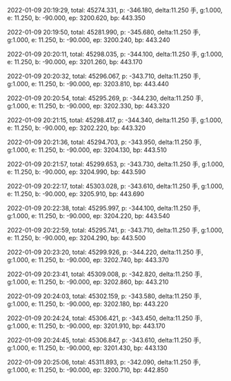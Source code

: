2022-01-09 20:19:29, total: 45274.331, p: -346.180, delta:11.250 手, g:1.000, e: 11.250, b: -90.000, ep: 3200.620, bp: 443.350

2022-01-09 20:19:50, total: 45281.990, p: -345.680, delta:11.250 手, g:1.000, e: 11.250, b: -90.000, ep: 3200.240, bp: 443.240

2022-01-09 20:20:11, total: 45298.035, p: -344.100, delta:11.250 手, g:1.000, e: 11.250, b: -90.000, ep: 3201.260, bp: 443.170

2022-01-09 20:20:32, total: 45296.067, p: -343.710, delta:11.250 手, g:1.000, e: 11.250, b: -90.000, ep: 3203.810, bp: 443.440

2022-01-09 20:20:54, total: 45295.269, p: -344.230, delta:11.250 手, g:1.000, e: 11.250, b: -90.000, ep: 3202.330, bp: 443.320

2022-01-09 20:21:15, total: 45298.417, p: -344.340, delta:11.250 手, g:1.000, e: 11.250, b: -90.000, ep: 3202.220, bp: 443.320

2022-01-09 20:21:36, total: 45294.703, p: -343.950, delta:11.250 手, g:1.000, e: 11.250, b: -90.000, ep: 3204.130, bp: 443.510

2022-01-09 20:21:57, total: 45299.653, p: -343.730, delta:11.250 手, g:1.000, e: 11.250, b: -90.000, ep: 3204.990, bp: 443.590

2022-01-09 20:22:17, total: 45303.028, p: -343.610, delta:11.250 手, g:1.000, e: 11.250, b: -90.000, ep: 3205.910, bp: 443.690

2022-01-09 20:22:38, total: 45295.997, p: -344.100, delta:11.250 手, g:1.000, e: 11.250, b: -90.000, ep: 3204.220, bp: 443.540

2022-01-09 20:22:59, total: 45295.741, p: -343.710, delta:11.250 手, g:1.000, e: 11.250, b: -90.000, ep: 3204.290, bp: 443.500

2022-01-09 20:23:20, total: 45299.926, p: -344.220, delta:11.250 手, g:1.000, e: 11.250, b: -90.000, ep: 3202.740, bp: 443.370

2022-01-09 20:23:41, total: 45309.008, p: -342.820, delta:11.250 手, g:1.000, e: 11.250, b: -90.000, ep: 3202.860, bp: 443.210

2022-01-09 20:24:03, total: 45302.159, p: -343.580, delta:11.250 手, g:1.000, e: 11.250, b: -90.000, ep: 3202.180, bp: 443.220

2022-01-09 20:24:24, total: 45306.421, p: -343.450, delta:11.250 手, g:1.000, e: 11.250, b: -90.000, ep: 3201.910, bp: 443.170

2022-01-09 20:24:45, total: 45306.847, p: -343.610, delta:11.250 手, g:1.000, e: 11.250, b: -90.000, ep: 3201.430, bp: 443.130

2022-01-09 20:25:06, total: 45311.893, p: -342.090, delta:11.250 手, g:1.000, e: 11.250, b: -90.000, ep: 3200.710, bp: 442.850